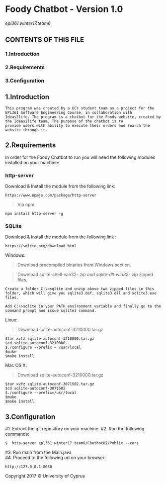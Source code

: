 
# Foody Chatbot - Version 1.0
###### epl361.winter17.team6

 CONTENTS OF THIS FILE
---------------------

  ### 1.Introduction
  ### 2.Requirements
  ### 3.Configuration


 ## 1.Introduction
    This program was created by a UCY student team as a project for the EPL361 Software Engineering Course, in collaboration with
    Ideas2life. The program is a chatbot for the Foody website, created by the Ideas2life team. The purpose of the chatbot is to 
    provide users with ability to execute their orders and search the website through it. 


 ## 2.Requirements
   In order for the Foody Chatbot to run you will need the following modules installed on your machine:
   
      
  ### http-server
   Download & Install the module from the following link:

    https://www.npmjs.com/package/http-server
    
   >Via npm
            
    npm install http-server -g
         
    
    
  ### SQLite
   Download & Install the module from the following link :
         
    https://sqlite.org/download.html
    
  
  Windows:
  
   > Download precompiled binaries from Windows section.
    
   > Download sqlite-shell-win32-*.zip and sqlite-dll-win32-*.zip zipped files.
  
    Create a folder C:\>sqlite and unzip above two zipped files in this folder, which will give you sqlite3.def, sqlite3.dll and sqlite3.exe files.
  
    Add C:\>sqlite in your PATH environment variable and finally go to the command prompt and issue sqlite3 command.

  
  Linux:
   
  >Download sqlite-autoconf-3210000.tar.gz
  
    
    $tar xvfz sqlite-autoconf-3210000.tar.gz
    $cd sqlite-autoconf-3210000
    $./configure --prefix = /usr/local
    $make
    $make install
    
  Mac OS X:
  
  >Download sqlite-autoconf-3210000.tar.gz
  
    $tar xvfz sqlite-autoconf-3071502.tar.gz
    $cd sqlite-autoconf-3071502
    $./configure --prefix=/usr/local
    $make
    $make install

 ## 3.Configuration
  
   #1. Extract the git repository on your machine.
   #2. Run the following commands: 
   
    $  http-server epl361.winter17.team6/ChatbotUI/Public --cors
   #3. Run main from the Main.java       
   #4. Proceed to the following url on your browser: 
   
    http://127.0.0.1:8080


Copyright 2017  © University of Cyprus
